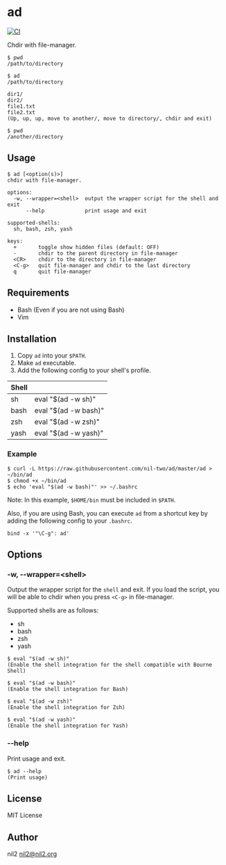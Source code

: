 ad
==

[![CI](https://github.com/nil-two/ad/actions/workflows/test.yml/badge.svg)](https://github.com/nil-two/ad/actions/workflows/test.yml)

Chdir with file-manager.

```
$ pwd
/path/to/directory

$ ad
/path/to/directory

dir1/
dir2/
file1.txt
file2.txt
(Up, up, up, move to another/, move to directory/, chdir and exit)

$ pwd
/another/directory
```

Usage
-----

```
$ ad [<option(s)>]
chdir with file-manager.

options:
  -w, --wrapper=<shell>  output the wrapper script for the shell and exit
      --help             print usage and exit

supported-shells:
  sh, bash, zsh, yash

keys:
  +       toggle show hidden files (default: OFF)
  -       chdir to the parent directory in file-manager
  <CR>    chdir to the directory in file-manager
  <C-g>   quit file-manager and chdir to the last directory
  q       quit file-manager
```

Requirements
------------

- Bash (Even if you are not using Bash)
- Vim

Installation
------------

1. Copy `ad` into your `$PATH`.
2. Make `ad` executable.
3. Add the following config to your shell's profile.

| Shell |                      |
|-------|----------------------|
| sh    | eval "$(ad -w sh)"   |
| bash  | eval "$(ad -w bash)" |
| zsh   | eval "$(ad -w zsh)"  |
| yash  | eval "$(ad -w yash)" |

### Example

```
$ curl -L https://raw.githubusercontent.com/nil-two/ad/master/ad > ~/bin/ad
$ chmod +x ~/bin/ad
$ echo 'eval "$(ad -w bash)"' >> ~/.bashrc
```

Note: In this example, `$HOME/bin` must be included in `$PATH`.

Also, if you are using Bash, you can execute `ad` from a shortcut key by adding the following config to your `.bashrc`.

```
bind -x '"\C-g": ad'
```

Options
-------

### -w, --wrapper=\<shell\>

Output the wrapper script for the `shell` and exit.
If you load the script, you will be able to chdir when you press `<C-g>` in file-manager.

Supported shells are as follows:

- sh
- bash
- zsh
- yash

```
$ eval "$(ad -w sh)"
(Enable the shell integration for the shell compatible with Bourne Shell)

$ eval "$(ad -w bash)"
(Enable the shell integration for Bash)

$ eval "$(ad -w zsh)"
(Enable the shell integration for Zsh)

$ eval "$(ad -w yash)"
(Enable the shell integration for Yash)
```

### --help

Print usage and exit.

```
$ ad --help
(Print usage)
```

License
-------

MIT License

Author
------

nil2 <nil2@nil2.org>
